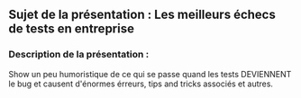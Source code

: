 ## Sujet de la présentation : Les meilleurs échecs de tests en entreprise
### Description de la présentation :
Show un peu humoristique de ce qui se passe quand les tests DEVIENNENT le bug et causent d'énormes érreurs, tips and tricks associés et autres.
